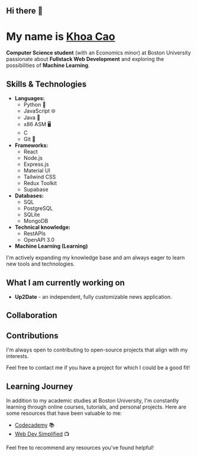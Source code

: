 ## Hi there 👋

# My name is [Khoa Cao](https://koacow.github.io)

**Computer Science student** (with an Economics minor) at Boston University passionate about **Fullstack Web Development** and exploring the possibilities of **Machine Learning**. 

## Skills & Technologies

* **Languages:**
  * Python 🐍
  * JavaScript 🌐
  * Java 🍵
  * x86 ASM 🖥️
  * C 
  * Git 🐙
* **Frameworks:**
  * React
  * Node.js
  * Express.js
  * Material UI
  * Tailwind CSS
  * Redux Toolkit
  * Supabase
* **Databases:**
  * SQL
  * PostgreSQL
  * SQLite
  * MongoDB
* **Technical knowledge:**
  * RestAPIs
  * OpenAPI 3.0
* **Machine Learning (Learning)**

I'm actively expanding my knowledge base and am always eager to learn new tools and technologies.

## What I am currently working on

* **Up2Date** - an independent, fully customizable news application.

## Collaboration

## Contributions

I'm always open to contributing to open-source projects that align with my interests. 

Feel free to contact me if you have a project for which I could be a good fit!

## Learning Journey

In addition to my academic studies at Boston University, I'm constantly learning through online courses, tutorials, and personal projects. Here are some resources that have been valuable to me:

* [Codecademy](https://codecademy.com) 📚
* [Web Dev Simplified]([https://example.com/tutorial](https://www.youtube.com/@WebDevSimplified)) 📺

Feel free to recommend any resources you've found helpful!

